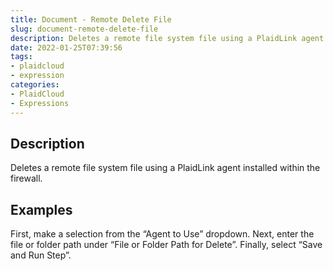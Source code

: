 ```yaml
---
title: Document - Remote Delete File
slug: document-remote-delete-file
description: Deletes a remote file system file using a PlaidLink agent installed within the firewall
date: 2022-01-25T07:39:56
tags:
- plaidcloud
- expression
categories:
- PlaidCloud
- Expressions
---
```



## Description


Deletes a remote file system file using a PlaidLink agent installed within the firewall.


## Examples


First, make a selection from the “Agent to Use” dropdown. Next, enter the file or folder path under “File or Folder Path for Delete”. Finally, select “Save and Run Step”. 

